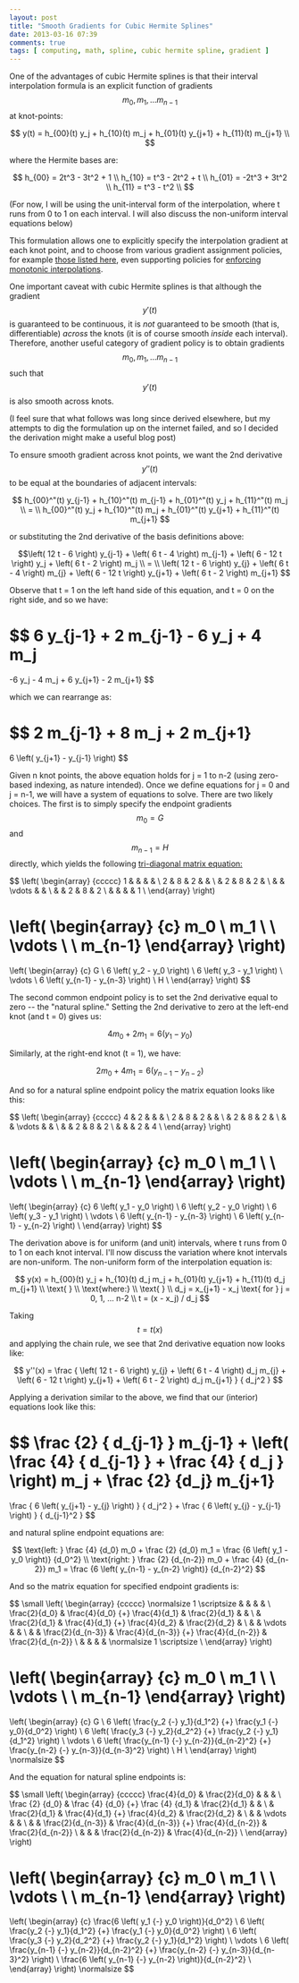 ```yaml
---
layout: post
title: "Smooth Gradients for Cubic Hermite Splines"
date: 2013-03-16 07:39
comments: true
tags: [ computing, math, spline, cubic hermite spline, gradient ]
---
```

One of the advantages of cubic Hermite splines is that their interval interpolation formula is an explicit function of gradients $$ m_0, m_1, ... m_{n-1} $$ at knot-points:

$$
y(t) = h_{00}(t) y_j + h_{10}(t) m_j + h_{01}(t) y_{j+1} + h_{11}(t) m_{j+1} \\
$$

where the Hermite bases are:

$$
h_{00} = 2t^3 - 3t^2 + 1 \\
h_{10} = t^3 - 2t^2 + t \\
h_{01} = -2t^3 + 3t^2 \\
h_{11} = t^3 - t^2 \\
$$

(For now, I will be using the unit-interval form of the interpolation, where t runs from 0 to 1 on each interval.  I will also discuss the non-uniform interval equations below)

This formulation allows one to explicitly specify the interpolation gradient at each knot point, and to choose from various gradient assignment policies, for example [those listed here](http://en.wikipedia.org/wiki/Cubic_Hermite_spline#Interpolating_a_data_set), even supporting policies for [enforcing monotonic interpolations](http://en.wikipedia.org/wiki/Monotone_cubic_interpolation).

One important caveat with cubic Hermite splines is that although the gradient $$ y'(t) $$ is guaranteed to be continuous, it is _not_ guaranteed to be smooth (that is, differentiable) _across_ the knots (it is of course smooth _inside_ each interval). Therefore, another useful category of gradient policy is to obtain gradients $$ m_0, m_1, ... m_{n-1} $$ such that $$ y'(t) $$ is also smooth across knots.

(I feel sure that what follows was long since derived elsewhere, but my attempts to dig the formulation up on the internet failed, and so I decided the derivation might make a useful blog post)

To ensure smooth gradient across knot points, we want the 2nd derivative $$ y''(t) $$ to be equal at the boundaries of adjacent intervals:

$$
h_{00}^"(t) y_{j-1} + h_{10}^"(t) m_{j-1} + h_{01}^"(t) y_j + h_{11}^"(t) m_j \\
= \\
h_{00}^"(t) y_j + h_{10}^"(t) m_j + h_{01}^"(t) y_{j+1} + h_{11}^"(t) m_{j+1}
$$

or substituting the 2nd derivative of the basis definitions above:

$$\left( 12 t - 6 \right) y_{j-1} + \left( 6 t - 4 \right) m_{j-1}  + \left( 6 - 12 t \right) y_j + \left( 6 t - 2 \right) m_j \\
= \\
\left( 12 t - 6 \right) y_{j} + \left( 6 t - 4 \right) m_{j}  + \left( 6 - 12 t \right) y_{j+1} + \left( 6 t - 2 \right) m_{j+1}
$$

Observe that t = 1 on the left hand side of this equation, and t = 0 on the right side, and so we have:

$$
6 y_{j-1} + 2 m_{j-1} - 6 y_j + 4 m_j
=
-6 y_j - 4 m_j + 6 y_{j+1} - 2 m_{j+1}
$$

which we can rearrange as:

$$
2 m_{j-1} + 8 m_j + 2 m_{j+1}
=
6 \left( y_{j+1} - y_{j-1} \right)
$$

Given n knot points, the above equation holds for j = 1 to n-2 (using zero-based indexing, as nature intended).  Once we define equations for j = 0 and j = n-1, we will have a system of equations to solve.  There are two likely choices.  The first is to simply specify the endpoint gradients $$ m_0 = G $$ and $$ m_{n-1} = H $$ directly, which yields the following [tri-diagonal matrix equation:](http://en.wikipedia.org/wiki/Tridiagonal_matrix_algorithm)

$$
\left( \begin{array} {ccccc}
1 &   &   &   &   \\
2 & 8 & 2 &   &   \\
  & 2 & 8 & 2 &   \\
  &   & \vdots &   &   \\
  &   & 2 & 8 & 2 \\ 
  &   &   &   & 1 \\
\end{array} \right)

\left( \begin{array} {c}
m_0 \\
m_1 \\
 \\
\vdots \\
 \\
m_{n-1}
\end{array} \right)
=
\left( \begin{array} {c}
G \\
6 \left( y_2 - y_0 \right) \\
6 \left( y_3 - y_1 \right) \\
\vdots \\
6 \left( y_{n-1} - y_{n-3} \right) \\
H \\
\end{array} \right)
$$

The second common endpoint policy is to set the 2nd derivative equal to zero -- the "natural spline."   Setting the 2nd derivative to zero at the left-end knot (and t = 0) gives us:

$$
4 m_0 + 2 m_1   =   6 \left( y_1 - y_0 \right)
$$

Similarly, at the right-end knot (t = 1), we have:

$$
2 m_0 + 4 m_1   =   6 \left( y_{n-1} - y_{n-2} \right)
$$

And so for a natural spline endpoint policy the matrix equation looks like this:

$$
\left( \begin{array} {ccccc}
4 & 2 &   &   &   \\
2 & 8 & 2 &   &   \\
  & 2 & 8 & 2 &   \\
  &   & \vdots &   &   \\
  &   & 2 & 8 & 2 \\ 
  &   &   & 2 & 4 \\
\end{array} \right)

\left( \begin{array} {c}
m_0 \\
m_1 \\
 \\
\vdots \\
 \\
m_{n-1}
\end{array} \right)
=
\left( \begin{array} {c}
6 \left( y_1 - y_0 \right) \\
6 \left( y_2 - y_0 \right) \\
6 \left( y_3 - y_1 \right) \\
\vdots \\
6 \left( y_{n-1} - y_{n-3} \right) \\
6 \left( y_{n-1} - y_{n-2} \right) \\
\end{array} \right)
$$


The derivation above is for uniform (and unit) intervals, where t runs from 0 to 1 on each knot interval.  I'll now discuss the variation where knot intervals are non-uniform.   The non-uniform form of the interpolation equation is:

$$
y(x) = h_{00}(t) y_j + h_{10}(t) d_j m_j + h_{01}(t) y_{j+1} + h_{11}(t) d_j m_{j+1} \\
\text{ } \\
\text{where:} \\
\text{ }  \\
d_j = x_{j+1} - x_j \text{  for  } j = 0, 1, ... n-2 \\
t = (x - x_j) / d_j
$$

Taking $$ t = t(x) $$ and applying the chain rule, we see that 2nd derivative equation now looks like:

$$
y''(x) = \frac { \left( 12 t - 6 \right) y_{j} + \left( 6 t - 4 \right) d_j m_{j}  + \left( 6 - 12 t \right) y_{j+1} + \left( 6 t - 2 \right) d_j m_{j+1} } { d_j^2 }
$$

Applying a derivation similar to the above, we find that our (interior) equations look like this:

$$
\frac {2} { d_{j-1} }  m_{j-1} + \left( \frac {4} { d_{j-1} } + \frac {4} { d_j } \right) m_j + \frac {2} {d_j} m_{j+1}
=
\frac { 6 \left( y_{j+1} - y_{j} \right) } { d_j^2 } + \frac { 6 \left( y_{j} - y_{j-1} \right) } { d_{j-1}^2 }
$$

and natural spline endpoint equations are:

$$
\text{left:  } \frac {4} {d_0} m_0 + \frac {2} {d_0} m_1   =   \frac {6 \left( y_1 - y_0 \right)} {d_0^2} \\
\text{right: } \frac {2} {d_{n-2}} m_0 + \frac {4} {d_{n-2}} m_1   =   \frac {6 \left( y_{n-1} - y_{n-2} \right)} {d_{n-2}^2}
$$

And so the matrix equation for specified endpoint gradients is:

$$
\small
\left( \begin{array} {ccccc}
\normalsize 1 \scriptsize &   &   &   &   \\
\frac{2}{d_0} & \frac{4}{d_0} {+} \frac{4}{d_1} & \frac{2}{d_1} &   &   \\
  & \frac{2}{d_1} & \frac{4}{d_1} {+} \frac{4}{d_2} & \frac{2}{d_2} &   \\
  &   & \vdots &   &   \\
  &   & \frac{2}{d_{n-3}} & \frac{4}{d_{n-3}} {+} \frac{4}{d_{n-2}} & \frac{2}{d_{n-2}} \\ 
  &   &   &   & \normalsize 1 \scriptsize \\
\end{array} \right)

\left( \begin{array} {c}
m_0 \\
m_1 \\
 \\
\vdots \\
 \\
m_{n-1}
\end{array} \right)
=
\left( \begin{array} {c}
G \\
6 \left( \frac{y_2 {-} y_1}{d_1^2} {+} \frac{y_1 {-} y_0}{d_0^2} \right) \\
6 \left( \frac{y_3 {-} y_2}{d_2^2} {+} \frac{y_2 {-} y_1}{d_1^2} \right)  \\
\vdots \\
6 \left( \frac{y_{n-1} {-} y_{n-2}}{d_{n-2}^2} {+} \frac{y_{n-2} {-} y_{n-3}}{d_{n-3}^2} \right) \\
H \\
\end{array} \right)
\normalsize
$$

And the equation for natural spline endpoints is:

$$
\small
\left( \begin{array} {ccccc}
\frac{4}{d_0} & \frac{2}{d_0}  &   &   &   \\
\frac {2} {d_0} & \frac {4} {d_0} {+} \frac {4} {d_1} & \frac{2}{d_1} &   &   \\
  & \frac{2}{d_1} & \frac{4}{d_1} {+} \frac{4}{d_2} & \frac{2}{d_2} &   \\
  &   & \vdots &   &   \\
  &   & \frac{2}{d_{n-3}} & \frac{4}{d_{n-3}} {+} \frac{4}{d_{n-2}} & \frac{2}{d_{n-2}} \\ 
  &   &   & \frac{2}{d_{n-2}} & \frac{4}{d_{n-2}} \\
\end{array} \right)

\left( \begin{array} {c}
m_0 \\
m_1 \\
 \\
\vdots \\
 \\
m_{n-1}
\end{array} \right)
=
\left( \begin{array} {c}
\frac{6 \left( y_1 {-} y_0 \right)}{d_0^2} \\
6 \left( \frac{y_2 {-} y_1}{d_1^2}  {+}  \frac{y_1 {-} y_0}{d_0^2} \right) \\
6 \left( \frac{y_3 {-} y_2}{d_2^2}  {+}  \frac{y_2 {-} y_1}{d_1^2} \right)  \\
\vdots \\
6 \left( \frac{y_{n-1} {-} y_{n-2}}{d_{n-2}^2}  {+}  \frac{y_{n-2} {-} y_{n-3}}{d_{n-3}^2} \right) \\
\frac{6 \left( y_{n-1} {-} y_{n-2} \right)}{d_{n-2}^2} \\
\end{array} \right)
\normalsize
$$
